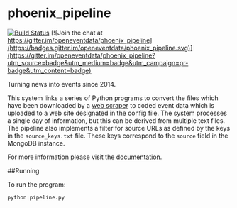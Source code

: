 phoenix_pipeline
================

[![Build Status](https://travis-ci.org/openeventdata/phoenix_pipeline.svg?branch=master)](https://travis-ci.org/openeventdata/phoenix_pipeline)
[![Join the chat at https://gitter.im/openeventdata/phoenix_pipeline](https://badges.gitter.im/openeventdata/phoenix_pipeline.svg)](https://gitter.im/openeventdata/phoenix_pipeline?utm_source=badge&utm_medium=badge&utm_campaign=pr-badge&utm_content=badge)

Turning news into events since 2014.

This system links a series of Python programs to convert the files which have been 
downloaded by a [web scraper](https://github.com/openeventdata/scraper) to coded event data which is uploaded to a web site
designated in the config file. The system processes a single day of information, but this 
can be derived from multiple text files. The pipeline also implements a filter for
source URLs as defined by the keys in the `source_keys.txt` file. These keys
correspond to the `source` field in the MongoDB instance.

For more information please visit the [documentation](http://phoenix-pipeline.readthedocs.org/en/latest/).

##Running

To run the program:

    python pipeline.py
